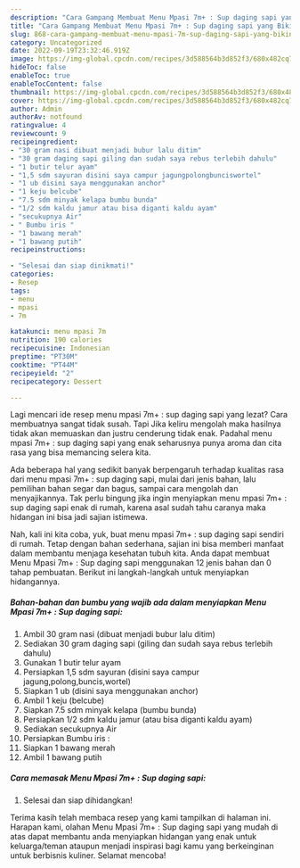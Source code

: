 ```yaml
---
description: "Cara Gampang Membuat Menu Mpasi 7m+ : Sup daging sapi yang Bikin Ngiler, Buat Buka Puasa Lezat Sekali"
title: "Cara Gampang Membuat Menu Mpasi 7m+ : Sup daging sapi yang Bikin Ngiler, Buat Buka Puasa Lezat Sekali"
slug: 868-cara-gampang-membuat-menu-mpasi-7m-sup-daging-sapi-yang-bikin-ngiler-buat-buka-puasa-lezat-sekali
category: Uncategorized
date: 2022-09-19T23:32:46.919Z
image: https://img-global.cpcdn.com/recipes/3d588564b3d852f3/680x482cq70/menu-mpasi-7m-sup-daging-sapi-foto-resep-utama.jpg
hideToc: false
enableToc: true
enableTocContent: false
thumbnail: https://img-global.cpcdn.com/recipes/3d588564b3d852f3/680x482cq70/menu-mpasi-7m-sup-daging-sapi-foto-resep-utama.jpg
cover: https://img-global.cpcdn.com/recipes/3d588564b3d852f3/680x482cq70/menu-mpasi-7m-sup-daging-sapi-foto-resep-utama.jpg
author: Admin
authorAv: notfound
ratingvalue: 4
reviewcount: 9
recipeingredient:
- "30 gram nasi dibuat menjadi bubur lalu ditim"
- "30 gram daging sapi giling dan sudah saya rebus terlebih dahulu"
- "1 butir telur ayam"
- "1,5 sdm sayuran disini saya campur jagungpolongbunciswortel"
- "1 ub disini saya menggunakan anchor"
- "1 keju belcube"
- "7.5 sdm minyak kelapa bumbu bunda"
- "1/2 sdm kaldu jamur atau bisa diganti kaldu ayam"
- "secukupnya Air"
- " Bumbu iris "
- "1 bawang merah"
- "1 bawang putih"
recipeinstructions:

- "Selesai dan siap dinikmati!"
categories:
- Resep
tags:
- menu
- mpasi
- 7m

katakunci: menu mpasi 7m 
nutrition: 190 calories
recipecuisine: Indonesian
preptime: "PT30M"
cooktime: "PT44M"
recipeyield: "2"
recipecategory: Dessert

---
```



Lagi mencari ide resep menu mpasi 7m+ : sup daging sapi yang lezat? Cara membuatnya sangat tidak susah. Tapi Jika keliru mengolah maka hasilnya tidak akan memuaskan dan justru cenderung tidak enak. Padahal menu mpasi 7m+ : sup daging sapi yang enak seharusnya punya aroma dan cita rasa yang bisa memancing selera kita.


Ada beberapa hal yang sedikit banyak berpengaruh terhadap kualitas rasa dari menu mpasi 7m+ : sup daging sapi, mulai dari jenis bahan, lalu pemilihan bahan segar dan bagus, sampai cara mengolah dan menyajikannya. Tak perlu bingung jika ingin menyiapkan menu mpasi 7m+ : sup daging sapi enak di rumah, karena asal sudah tahu caranya maka hidangan ini bisa jadi sajian istimewa.




Nah, kali ini kita coba, yuk, buat menu mpasi 7m+ : sup daging sapi sendiri di rumah. Tetap dengan bahan sederhana, sajian ini bisa memberi manfaat dalam membantu menjaga kesehatan tubuh kita. Anda dapat membuat Menu Mpasi 7m+ : Sup daging sapi menggunakan 12 jenis bahan dan 0 tahap pembuatan. Berikut ini langkah-langkah untuk menyiapkan hidangannya.

<!--inarticleads1-->

##### Bahan-bahan dan bumbu yang wajib ada dalam menyiapkan Menu Mpasi 7m+ : Sup daging sapi:

1. Ambil 30 gram nasi (dibuat menjadi bubur lalu ditim)
1. Sediakan 30 gram daging sapi (giling dan sudah saya rebus terlebih dahulu)
1. Gunakan 1 butir telur ayam
1. Persiapkan 1,5 sdm sayuran (disini saya campur jagung,polong,buncis,wortel)
1. Siapkan 1 ub (disini saya menggunakan anchor)
1. Ambil 1 keju (belcube)
1. Siapkan 7.5 sdm minyak kelapa (bumbu bunda)
1. Persiapkan 1/2 sdm kaldu jamur (atau bisa diganti kaldu ayam)
1. Sediakan secukupnya Air
1. Persiapkan  Bumbu iris :
1. Siapkan 1 bawang merah
1. Ambil 1 bawang putih




<!--inarticleads2-->

##### Cara memasak Menu Mpasi 7m+ : Sup daging sapi:


1. Selesai dan siap dihidangkan!



Terima kasih telah membaca resep yang kami tampilkan di halaman ini. Harapan kami, olahan Menu Mpasi 7m+ : Sup daging sapi yang mudah di atas dapat membantu anda menyiapkan hidangan yang enak untuk keluarga/teman ataupun menjadi inspirasi bagi kamu yang berkeinginan untuk berbisnis kuliner. Selamat mencoba!
